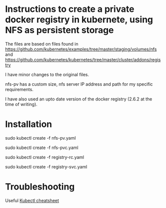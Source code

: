 # Instructions to create a private docker registry in kubernete, using NFS as persistent storage
The files are based on files found in https://github.com/kubernetes/examples/tree/master/staging/volumes/nfs and https://github.com/kubernetes/kubernetes/tree/master/cluster/addons/registry

I have minor changes to the original files.

nfs-pv has a custom size, nfs server IP address and path for my specific requirements.

I have also used an upto date version of the docker registry (2.6.2 at the time of writing).

# Installation
sudo kubectl create -f nfs-pv.yaml

sudo kubectl create -f nfs-pvc.yaml

sudo kubectl create -f registry-rc.yaml

sudo kubectl create -f registry-svc.yaml

# Troubleshooting
Useful [Kubectl cheatsheet](https://kubernetes.io/docs/reference/kubectl/cheatsheet/)
